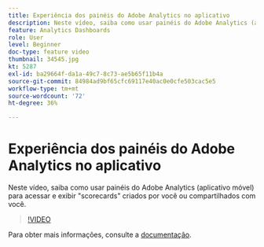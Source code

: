```yaml
---
title: Experiência dos painéis do Adobe Analytics no aplicativo
description: Neste vídeo, saiba como usar painéis do Adobe Analytics (aplicativo móvel) para acessar e exibir "scorecards" criados por você ou compartilhados com você.
feature: Analytics Dashboards
role: User
level: Beginner
doc-type: feature video
thumbnail: 34545.jpg
kt: 5287
exl-id: ba29664f-da1a-49c7-8c73-ae5b65f11b4a
source-git-commit: 84984ad9bf65cfc69117e40ac0e0cfe503cac5e5
workflow-type: tm+mt
source-wordcount: '72'
ht-degree: 36%

---
```


# Experiência dos painéis do Adobe Analytics no aplicativo

Neste vídeo, saiba como usar painéis do Adobe Analytics (aplicativo móvel) para acessar e exibir &quot;scorecards&quot; criados por você ou compartilhados com você.

>[!VIDEO](https://video.tv.adobe.com/v/34545/?quality=12&learn=on)

Para obter mais informações, consulte a [documentação](https://experienceleague.adobe.com/docs/analytics/analyze/mobapp/home.html?lang=pt-BR).
